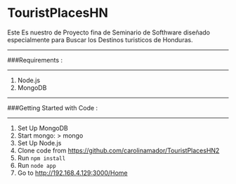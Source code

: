 TouristPlacesHN
==========================

Este Es nuestro de Proyecto fina de Seminario de Softhware diseñado especialmente para Buscar los Destinos turisticos de Honduras.


*************************************************************************************************************
###Requirements :
************************************************************************************************************
1.  Node.js
1.  MongoDB


*************************************************************************************************************
###Getting Started with Code  :


*************************************************************************************************************
1.  Set Up MongoDB
1.  Start mongo: > mongo
1.  Set Up Node.js
1.  Clone code from https://github.com/carolinamador/TouristPlacesHN2
1.  Run <code>npm install</code>
1.  Run <code>node app</code>
1.  Go to http://192.168.4.129:3000/Home

